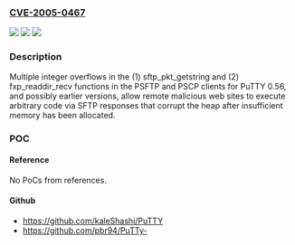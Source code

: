 ### [CVE-2005-0467](https://cve.mitre.org/cgi-bin/cvename.cgi?name=CVE-2005-0467)
![](https://img.shields.io/static/v1?label=Product&message=n%2Fa&color=blue)
![](https://img.shields.io/static/v1?label=Version&message=n%2Fa&color=blue)
![](https://img.shields.io/static/v1?label=Vulnerability&message=n%2Fa&color=brighgreen)

### Description

Multiple integer overflows in the (1) sftp_pkt_getstring and (2) fxp_readdir_recv functions in the PSFTP and PSCP clients for PuTTY 0.56, and possibly earlier versions, allow remote malicious web sites to execute arbitrary code via SFTP responses that corrupt the heap after insufficient memory has been allocated.

### POC

#### Reference
No PoCs from references.

#### Github
- https://github.com/kaleShashi/PuTTY
- https://github.com/pbr94/PuTTy-

